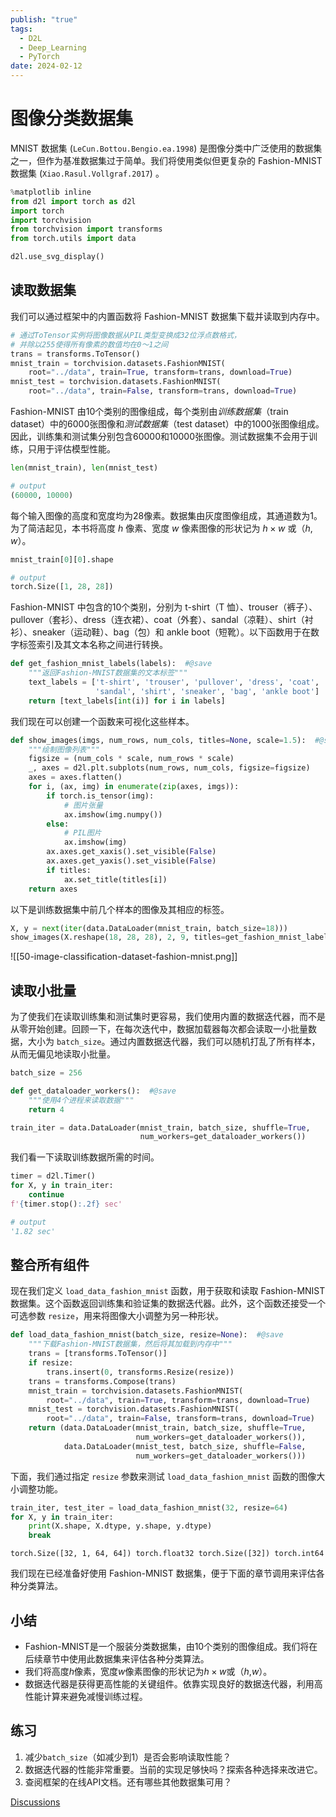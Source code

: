```yaml
---
publish: "true"
tags:
  - D2L
  - Deep_Learning
  - PyTorch
date: 2024-02-12
---
```

# 图像分类数据集

MNIST 数据集 (`LeCun.Bottou.Bengio.ea.1998`) 是图像分类中广泛使用的数据集之一，但作为基准数据集过于简单。我们将使用类似但更复杂的 Fashion-MNIST 数据集 (`Xiao.Rasul.Vollgraf.2017`) 。

```python
%matplotlib inline
from d2l import torch as d2l
import torch
import torchvision
from torchvision import transforms
from torch.utils import data

d2l.use_svg_display()
```

## 读取数据集

我们可以通过框架中的内置函数将 Fashion-MNIST 数据集下载并读取到内存中。

```python
# 通过ToTensor实例将图像数据从PIL类型变换成32位浮点数格式，
# 并除以255使得所有像素的数值均在0～1之间
trans = transforms.ToTensor()
mnist_train = torchvision.datasets.FashionMNIST(
    root="../data", train=True, transform=trans, download=True)
mnist_test = torchvision.datasets.FashionMNIST(
    root="../data", train=False, transform=trans, download=True)
```

Fashion-MNIST 由10个类别的图像组成，每个类别由*训练数据集*（train dataset）中的6000张图像和*测试数据集*（test dataset）中的1000张图像组成。因此，训练集和测试集分别包含60000和10000张图像。测试数据集不会用于训练，只用于评估模型性能。

```python
len(mnist_train), len(mnist_test)

# output
(60000, 10000)
```

每个输入图像的高度和宽度均为28像素。数据集由灰度图像组成，其通道数为1。为了简洁起见，本书将高度 $h$ 像素、宽度 $w$ 像素图像的形状记为 $h \times w$ 或（$h$, $w$）。

```python
mnist_train[0][0].shape

# output
torch.Size([1, 28, 28])
```

Fashion-MNIST 中包含的10个类别，分别为 t-shirt（T 恤）、trouser（裤子）、pullover（套衫）、dress（连衣裙）、coat（外套）、sandal（凉鞋）、shirt（衬衫）、sneaker（运动鞋）、bag（包）和 ankle boot（短靴）。以下函数用于在数字标签索引及其文本名称之间进行转换。

```python
def get_fashion_mnist_labels(labels):  #@save
    """返回Fashion-MNIST数据集的文本标签"""
    text_labels = ['t-shirt', 'trouser', 'pullover', 'dress', 'coat',
                   'sandal', 'shirt', 'sneaker', 'bag', 'ankle boot']
    return [text_labels[int(i)] for i in labels]
```

我们现在可以创建一个函数来可视化这些样本。

```python
def show_images(imgs, num_rows, num_cols, titles=None, scale=1.5):  #@save
    """绘制图像列表"""
    figsize = (num_cols * scale, num_rows * scale)
    _, axes = d2l.plt.subplots(num_rows, num_cols, figsize=figsize)
    axes = axes.flatten()
    for i, (ax, img) in enumerate(zip(axes, imgs)):
        if torch.is_tensor(img):
            # 图片张量
            ax.imshow(img.numpy())
        else:
            # PIL图片
            ax.imshow(img)
        ax.axes.get_xaxis().set_visible(False)
        ax.axes.get_yaxis().set_visible(False)
        if titles:
            ax.set_title(titles[i])
    return axes
```

以下是训练数据集中前几个样本的图像及其相应的标签。

```python
X, y = next(iter(data.DataLoader(mnist_train, batch_size=18)))
show_images(X.reshape(18, 28, 28), 2, 9, titles=get_fashion_mnist_labels(y));
```

![[50-image-classification-dataset-fashion-mnist.png]]

## 读取小批量

为了使我们在读取训练集和测试集时更容易，我们使用内置的数据迭代器，而不是从零开始创建。回顾一下，在每次迭代中，数据加载器每次都会读取一小批量数据，大小为 `batch_size`。通过内置数据迭代器，我们可以随机打乱了所有样本，从而无偏见地读取小批量。

```python
batch_size = 256

def get_dataloader_workers():  #@save
    """使用4个进程来读取数据"""
    return 4

train_iter = data.DataLoader(mnist_train, batch_size, shuffle=True,
                             num_workers=get_dataloader_workers())
```

我们看一下读取训练数据所需的时间。

```python
timer = d2l.Timer()
for X, y in train_iter:
    continue
f'{timer.stop():.2f} sec'

# output
'1.82 sec'
```

## 整合所有组件

现在我们定义 `load_data_fashion_mnist` 函数，用于获取和读取 Fashion-MNIST 数据集。这个函数返回训练集和验证集的数据迭代器。此外，这个函数还接受一个可选参数 `resize`，用来将图像大小调整为另一种形状。

```python
def load_data_fashion_mnist(batch_size, resize=None):  #@save
    """下载Fashion-MNIST数据集，然后将其加载到内存中"""
    trans = [transforms.ToTensor()]
    if resize:
        trans.insert(0, transforms.Resize(resize))
    trans = transforms.Compose(trans)
    mnist_train = torchvision.datasets.FashionMNIST(
        root="../data", train=True, transform=trans, download=True)
    mnist_test = torchvision.datasets.FashionMNIST(
        root="../data", train=False, transform=trans, download=True)
    return (data.DataLoader(mnist_train, batch_size, shuffle=True,
                            num_workers=get_dataloader_workers()),
            data.DataLoader(mnist_test, batch_size, shuffle=False,
                            num_workers=get_dataloader_workers()))
```

下面，我们通过指定 `resize` 参数来测试 `load_data_fashion_mnist` 函数的图像大小调整功能。

```python
train_iter, test_iter = load_data_fashion_mnist(32, resize=64)
for X, y in train_iter:
    print(X.shape, X.dtype, y.shape, y.dtype)
    break
```

```output
torch.Size([32, 1, 64, 64]) torch.float32 torch.Size([32]) torch.int64

```

我们现在已经准备好使用 Fashion-MNIST 数据集，便于下面的章节调用来评估各种分类算法。

## 小结

* Fashion-MNIST是一个服装分类数据集，由10个类别的图像组成。我们将在后续章节中使用此数据集来评估各种分类算法。
* 我们将高度$h$像素，宽度$w$像素图像的形状记为$h \times w$或（$h$,$w$）。
* 数据迭代器是获得更高性能的关键组件。依靠实现良好的数据迭代器，利用高性能计算来避免减慢训练过程。

## 练习

1. 减少`batch_size`（如减少到1）是否会影响读取性能？
2. 数据迭代器的性能非常重要。当前的实现足够快吗？探索各种选择来改进它。
3. 查阅框架的在线API文档。还有哪些其他数据集可用？

[Discussions](https://discuss.d2l.ai/t/1787)
